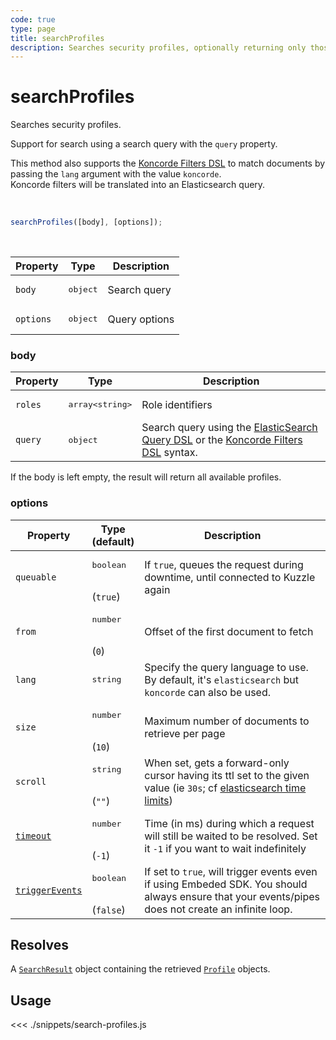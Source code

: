 ```yaml
---
code: true
type: page
title: searchProfiles
description: Searches security profiles, optionally returning only those linked to the provided list of security roles
---
```


# searchProfiles

Searches security profiles.

<SinceBadge version="7.8.3" />
<SinceBadge version="Kuzzle 2.14.1" />

Support for search using a search query with the `query` property.

This method also supports the [Koncorde Filters DSL](/core/2/api/koncorde-filters-syntax) to match documents by passing the `lang` argument with the value `koncorde`.  
Koncorde filters will be translated into an Elasticsearch query.  

<br />

```js
searchProfiles([body], [options]);
```

<br />

| Property | Type | Description |
|--- |--- |--- |
| `body` | <pre>object</pre> | Search query |
| `options` | <pre>object</pre> | Query options |

### body
| Property | Type | Description |
| --- | --- | --- |
| `roles` | <pre>array&lt;string&gt;</pre> | Role identifiers <DeprecatedBadge version="7.8.3"/>|
| `query` | <pre>object</pre> | Search query using the [ElasticSearch Query DSL](https://www.elastic.co/guide/en/elasticsearch/reference/7.4/query-dsl.html) or the [Koncorde Filters DSL](/core/2/api/koncorde-filters-syntax) syntax. <SinceBadge version="7.8.3"/>|

If the body is left empty, the result will return all available profiles.

### options

| Property   | Type<br/>(default)              | Description                                                                                                                                                                                                       |
| ---------- | ------------------------------- | ----------------------------------------------------------------------------------------------------------------------------------------------------------------------------------------------------------------- |
| `queuable` | <pre>boolean</pre><br/>(`true`) | If `true`, queues the request during downtime, until connected to Kuzzle again                                                                                                                                      |
| `from`     | <pre>number</pre><br/>(`0`)     | Offset of the first document to fetch                                                                                                                                                                             |
| `lang`     | <pre>string</pre>               | Specify the query language to use. By default, it's `elasticsearch` but `koncorde` can also be used. |
| `size`     | <pre>number</pre><br/>(`10`)    | Maximum number of documents to retrieve per page                                                                                                                                                                  |
| `scroll`   | <pre>string</pre><br/>(`""`)    | When set, gets a forward-only cursor having its ttl set to the given value (ie `30s`; cf [elasticsearch time limits](https://www.elastic.co/guide/en/elasticsearch/reference/7.3/common-options.html#time-units)) |
| [`timeout`](/sdk/7/core-classes/kuzzle/query#timeout)  | <pre>number</pre><br/>  (`-1`)     | Time (in ms) during which a request will still be waited to be resolved. Set it `-1` if you want to wait indefinitely |
| [`triggerEvents`](/sdk/7/core-classes/kuzzle/query#triggerEvents)  | <pre>boolean</pre> <br/>(`false`)| If set to `true`, will trigger events even if using Embeded SDK. You should always ensure that your events/pipes does not create an infinite loop. <SinceBadge version="Kuzzle 2.31.0"/> |

## Resolves

A [`SearchResult`](sdk/js/7/core-classes/search-result) object containing the retrieved [`Profile`](/sdk/js/7/core-classes/profile) objects.

## Usage

<<< ./snippets/search-profiles.js
